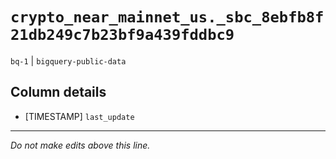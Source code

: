 # `crypto_near_mainnet_us._sbc_8ebfb8f21db249c7b23bf9a439fddbc9`
`bq-1` | `bigquery-public-data`

## Column details
* [TIMESTAMP] `last_update`

-------------------------------------------------------------------------------
*Do not make edits above this line.*
